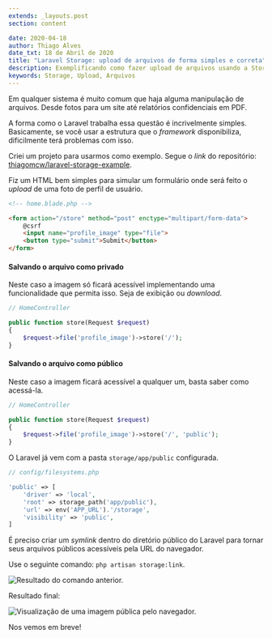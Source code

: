 ```yaml
---
extends: _layouts.post
section: content

date: 2020-04-18
author: Thiago Alves
date_txt: 18 de Abril de 2020
title: "Laravel Storage: upload de arquivos de forma simples e correta"
description: Exemplificando como fazer upload de arquivos usando a Storage do Laravel e a diferença de arquivos públicos e privados.
keywords: Storage, Upload, Arquivos
---
```


Em qualquer sistema é muito comum que haja alguma manipulação de arquivos. Desde fotos para um site até relatórios confidenciais em PDF.
 
A forma como o Laravel trabalha essa questão é incrivelmente simples. Basicamente, se você usar a estrutura que o _framework_ disponibiliza, dificilmente terá problemas com isso.

Criei um projeto para usarmos como exemplo. Segue o _link_ do repositório: [thiagomcw/laravel-storage-example](https://github.com/thiagomcw/laravel-storage-example).

Fiz um HTML bem simples para simular um formulário onde será feito o _upload_ de uma foto de perfil de usuário.

```html
<!-- home.blade.php -->

<form action="/store" method="post" enctype="multipart/form-data">
    @csrf
    <input name="profile_image" type="file">
    <button type="submit">Submit</button>
</form>
```

#### Salvando o arquivo como privado

Neste caso a imagem só ficará acessível implementando uma funcionalidade que permita isso. Seja de exibição ou _download_.

```php
// HomeController

public function store(Request $request)
{
    $request->file('profile_image')->store('/');
}
```

#### Salvando o arquivo como público

Neste caso a imagem ficará acessível a qualquer um, basta saber como acessá-la.

```php
// HomeController

public function store(Request $request)
{
    $request->file('profile_image')->store('/', 'public');
}
```

O Laravel já vem com a pasta `storage/app/public` configurada.

```php
// config/filesystems.php

'public' => [
    'driver' => 'local',
    'root' => storage_path('app/public'),
    'url' => env('APP_URL').'/storage',
    'visibility' => 'public',
]
``` 

É preciso criar um _symlink_ dentro do diretório público do Laravel para tornar seus arquivos públicos acessíveis pela URL do navegador.
 
Use o seguinte comando: `php artisan storage:link`.

<img src="/assets/images/post-laravel-storage/storage-on-public-folder.png" alt="Resultado do comando anterior.">

Resultado final:

<img src="/assets/images/post-laravel-storage/image-public-access.png" alt="Visualização de uma imagem pública pelo navegador.">

Nos vemos em breve!
